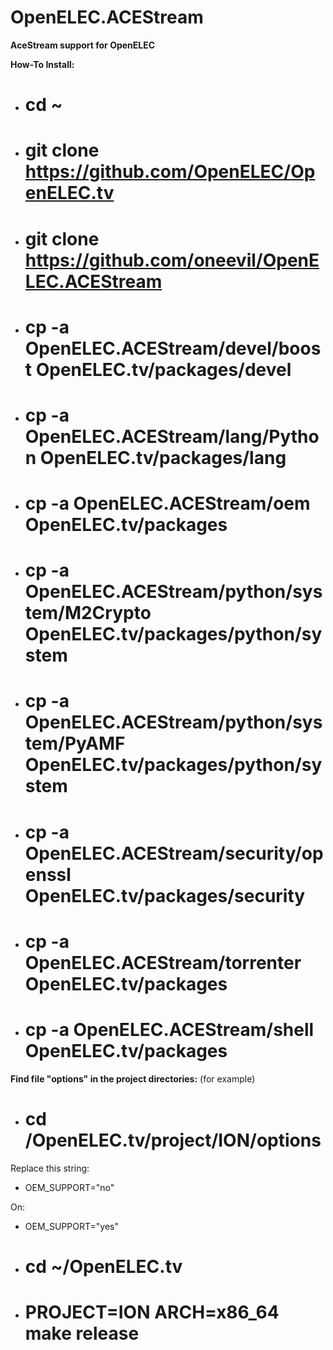 OpenELEC.ACEStream
=================

**AceStream support for OpenELEC**

**How-To Install:**
* # cd ~
* # git clone https://github.com/OpenELEC/OpenELEC.tv
* # git clone https://github.com/oneevil/OpenELEC.ACEStream
* # cp -a OpenELEC.ACEStream/devel/boost OpenELEC.tv/packages/devel
* # cp -a OpenELEC.ACEStream/lang/Python OpenELEC.tv/packages/lang
* # cp -a OpenELEC.ACEStream/oem OpenELEC.tv/packages
* # cp -a OpenELEC.ACEStream/python/system/M2Crypto OpenELEC.tv/packages/python/system
* # cp -a OpenELEC.ACEStream/python/system/PyAMF OpenELEC.tv/packages/python/system
* # cp -a OpenELEC.ACEStream/security/openssl OpenELEC.tv/packages/security
* # cp -a OpenELEC.ACEStream/torrenter OpenELEC.tv/packages
* # cp -a OpenELEC.ACEStream/shell OpenELEC.tv/packages

**Find file "options" in the project directories:** (for example)
* # cd /OpenELEC.tv/project/ION/options

Replace this string:
* OEM_SUPPORT="no"

On:
* OEM_SUPPORT="yes"

* # cd ~/OpenELEC.tv
* # PROJECT=ION ARCH=x86_64 make release